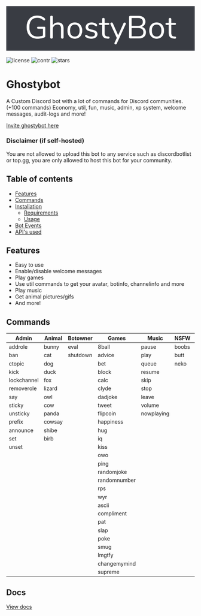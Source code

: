 <a href="https://ghostybot.tk" align="center">
     <img src=".github/Ghostybot-banner.png" alt="banner" />               
</a>

![license](https://img.shields.io/github/license/dev-caspertheghost/ghostybot?style=for-the-badge&color=gr) ![contr](https://img.shields.io/github/contributors/dev-caspertheghost/ghostybot?color=gr&style=for-the-badge) ![stars](https://img.shields.io/github/stars/dev-caspertheghost/ghostybot?style=for-the-badge&color=gr)

# Ghostybot

A Custom Discord bot with a lot of commands for Discord communities. (+100 commands) Economy, util, fun, music, admin, xp system, welcome messages, audit-logs and more!

[Invite ghostybot here](https://discord.com/oauth2/authorize?client_id=632843197600759809&scope=bot&permissions=8)

### Disclaimer (if self-hosted)

You are not allowed to upload this bot to any service such as discordbotlist or top.gg, you are only allowed to host this bot for your community.

## Table of contents

- [Features](#features)
- [Commands](#commands)
- [Installation](docs/INSTALLATION.md)
   - [Requirements](docs/INSTALLATION.md#requirements)
   - [Usage](docs/INSTALLATION.md#usage)
- [Bot Events](/docs/BOT_EVENTS)
- [API's used](/docs/APIS_USED.md)

## Features

- Easy to use
- Enable/disable welcome messages
- Play games
- Use util commands to get your avatar, botinfo, channelinfo and more
- Play music
- Get animal pictures/gifs
- And more!

## Commands

| Admin       | Animal | Botowner | Games        | Music      | NSFW  | util         | Economy   | Levels      |
| ----------- | ------ | -------- | ------------ | ---------- | ----- | ------------ | --------- | ----------- |
| addrole     | bunny  | eval     | 8ball        | pause      | boobs | avatar       | balance   | xp          |
| ban         | cat    | shutdown | advice       | play       | butt  | botinfo      | daily     | leaderboard |
| ctopic      | dog    |          | bet          | queue      | neko  | bugreport    | deposit   | level       |
| kick        | duck   |          | block        | resume     |       | channelinfo  | work      | givepx      |
| lockchannel | fox    |          | calc         | skip       |       | define       | store     |
| removerole  | lizard |          | clyde        | stop       |       | delete       | inventory |
| say         | owl    |          | dadjoke      | leave      |       | dependencies | buy       |
| sticky      | cow    |          | tweet        | volume     |       | emojis       | dice      |
| unsticky    | panda  |          | flipcoin     | nowplaying |       | help         |
| prefix      | cowsay |          | happiness    |            |       | instagram    |
| announce    | shibe  |          | hug          |            |       | minecraft    |
| set         | birb   |          | iq           |            |       | morse        |
| unset       |        |          | kiss         |            |       | poll         |
|             |        |          | owo          |            |       | randomcolor  |
|             |        |          | ping         |            |       | roleinfo     |
|             |        |          | randomjoke   |            |       | roles        |
|             |        |          | randomnumber |            |       | serverinfo   |
|             |        |          | rps          |            |       | translate    |
|             |        |          | wyr          |            |       | userinfo     |
|             |        |          | ascii        |            |       | wordclock    |
|             |        |          | compliment   |            |       | uptime       |
|             |        |          | pat          |            |       | github       |
|             |        |          | slap         |            |       | channels     |
|             |        |          | poke         |            |       | suggest      |
|             |        |          | smug         |            |       | bmi          |
|             |        |          | lmgtfy       |            |       | npm          |
|             |        |          | changemymind |            |       | servericon   |
|             |        |          | supreme      |            |       | weather      |

## Docs

[View docs](/docs/INDEX.md)